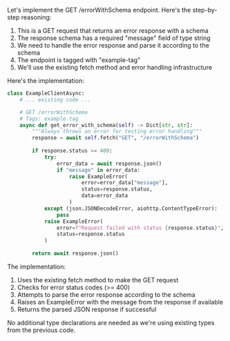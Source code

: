 Let's implement the GET /errorWithSchema endpoint. Here's the step-by-step reasoning:

1. This is a GET request that returns an error response with a schema
2. The response schema has a required "message" field of type string
3. We need to handle the error response and parse it according to the schema
4. The endpoint is tagged with "example-tag"
5. We'll use the existing fetch method and error handling infrastructure

Here's the implementation:

```python:example_client_async.py
class ExampleClientAsync:
    # ... existing code ...

    # GET /errorWithSchema
    # Tags: example-tag
    async def get_error_with_schema(self) -> Dict[str, str]:
        """Always throws an error for testing error handling"""
        response = await self.fetch("GET", "/errorWithSchema")
        
        if response.status >= 400:
            try:
                error_data = await response.json()
                if "message" in error_data:
                    raise ExampleError(
                        error=error_data["message"],
                        status=response.status,
                        data=error_data
                    )
            except (json.JSONDecodeError, aiohttp.ContentTypeError):
                pass
            raise ExampleError(
                error=f"Request failed with status {response.status}",
                status=response.status
            )
        
        return await response.json()
```

The implementation:
1. Uses the existing fetch method to make the GET request
2. Checks for error status codes (>= 400)
3. Attempts to parse the error response according to the schema
4. Raises an ExampleError with the message from the response if available
5. Returns the parsed JSON response if successful

No additional type declarations are needed as we're using existing types from the previous code.